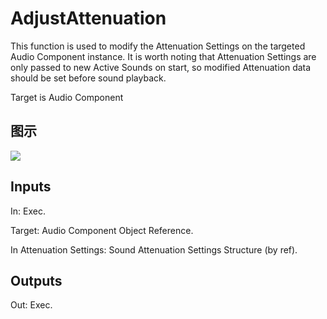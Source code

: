 # AdjustAttenuation

This function is used to modify the Attenuation Settings on the targeted Audio Component instance. It is worth noting that Attenuation Settings are only passed to new Active Sounds on start, so modified Attenuation data should be set before sound playback.

Target is Audio Component

## 图示

![]($-20221218-18024832.png)

## Inputs

In: Exec.

Target: Audio Component Object Reference.

In Attenuation Settings: Sound Attenuation Settings Structure (by ref).  

## Outputs

Out: Exec.

